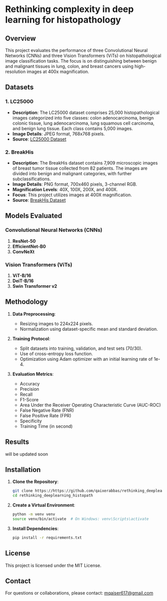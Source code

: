 
# Rethinking complexity in deep learning for histopathology
## Overview

This project evaluates the performance of three Convolutional Neural Networks (CNNs) and three Vision Transformers (ViTs) on histopathological image classification tasks. The focus is on distinguishing between benign and malignant tissues in lung, colon, and breast cancers using high-resolution images at 400x magnification.

## Datasets

### 1. LC25000

- **Description**: The LC25000 dataset comprises 25,000 histopathological images categorized into five classes: colon adenocarcinoma, benign colonic tissue, lung adenocarcinoma, lung squamous cell carcinoma, and benign lung tissue. Each class contains 5,000 images.
- **Image Details**: JPEG format, 768x768 pixels.
- **Source**: [LC25000 Dataset](https://github.com/tampapath/lung_colon_image_set)

### 2. BreakHis

- **Description**: The BreakHis dataset contains 7,909 microscopic images of breast tumor tissue collected from 82 patients. The images are divided into benign and malignant categories, with further subclassifications.
- **Image Details**: PNG format, 700x460 pixels, 3-channel RGB.
- **Magnification Levels**: 40X, 100X, 200X, and 400X.
- **Focus**: This project utilizes images at 400X magnification.
- **Source**: [BreakHis Dataset](https://web.inf.ufpr.br/vri/databases/breast-cancer-histopathological-database-breakhis/)

## Models Evaluated

### Convolutional Neural Networks (CNNs)

1. **ResNet-50**
2. **EfficientNet-B0**
3. **ConvNeXt**

### Vision Transformers (ViTs)

1. **ViT-B/16**
2. **DeiT-B/16**
3. **Swin Transformer v2**

## Methodology

1. **Data Preprocessing**:
   - Resizing images to 224x224 pixels.
   - Normalization using dataset-specific mean and standard deviation.

2. **Training Protocol**:
   - Split datasets into training, validation, and test sets (70/30).
   - Use of cross-entropy loss function.
   - Optimization using Adam optimizer with an initial learning rate of 1e-4.

3. **Evaluation Metrics**:
   - Accuracy
   - Precision
   - Recall
   - F1-Score
   - Area Under the Receiver Operating Characteristic Curve (AUC-ROC)
   - False Negative Rate (FNR)
   - False Positive Rate (FPR)
   - Specificity
   - Training Time (in second)

## Results

will be updated soon

## Installation

1. **Clone the Repository**:

   ```bash
   git clone https://https://github.com/qaixerabbas/rethinking_deeplearning_histopath
   cd rethinking_deeplearning_histopath
   ```

2. **Create a Virtual Environment**:

   ```bash
   python -m venv venv
   source venv/bin/activate  # On Windows: venv\Scripts\activate
   ```

3. **Install Dependencies**:

   ```bash
   pip install -r requirements.txt
   ```

## License

This project is licensed under the MIT License.

## Contact

For questions or collaborations, please contact: [mqaiser617@gmail.com](mailto:mqaiser617@gmail.com)
